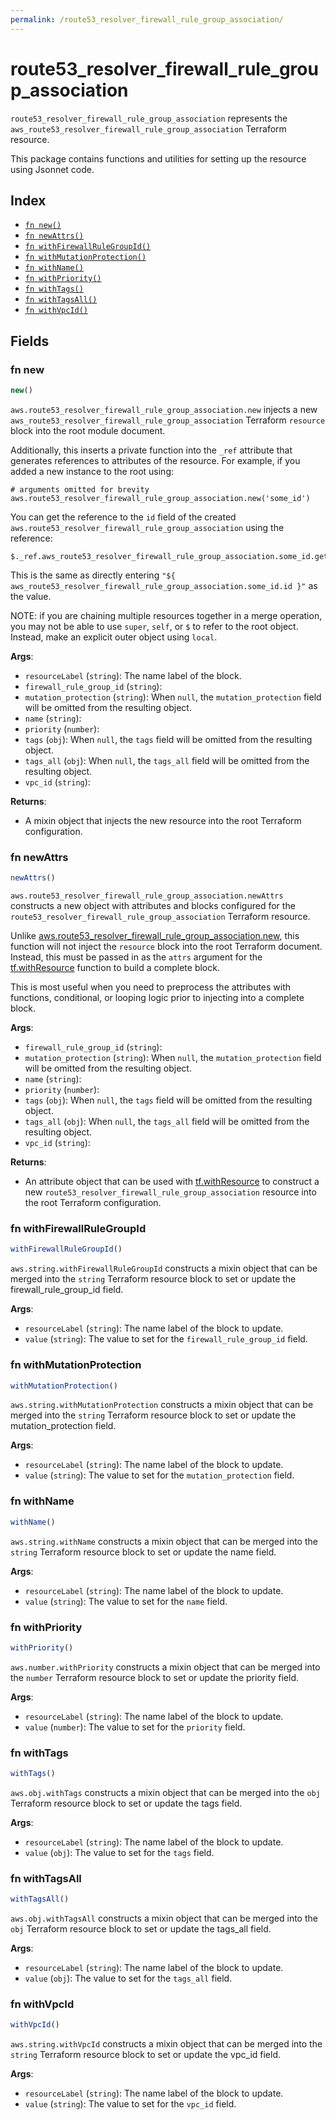 ```yaml
---
permalink: /route53_resolver_firewall_rule_group_association/
---
```


# route53_resolver_firewall_rule_group_association

`route53_resolver_firewall_rule_group_association` represents the `aws_route53_resolver_firewall_rule_group_association` Terraform resource.



This package contains functions and utilities for setting up the resource using Jsonnet code.


## Index

* [`fn new()`](#fn-new)
* [`fn newAttrs()`](#fn-newattrs)
* [`fn withFirewallRuleGroupId()`](#fn-withfirewallrulegroupid)
* [`fn withMutationProtection()`](#fn-withmutationprotection)
* [`fn withName()`](#fn-withname)
* [`fn withPriority()`](#fn-withpriority)
* [`fn withTags()`](#fn-withtags)
* [`fn withTagsAll()`](#fn-withtagsall)
* [`fn withVpcId()`](#fn-withvpcid)

## Fields

### fn new

```ts
new()
```


`aws.route53_resolver_firewall_rule_group_association.new` injects a new `aws_route53_resolver_firewall_rule_group_association` Terraform `resource`
block into the root module document.

Additionally, this inserts a private function into the `_ref` attribute that generates references to attributes of the
resource. For example, if you added a new instance to the root using:

    # arguments omitted for brevity
    aws.route53_resolver_firewall_rule_group_association.new('some_id')

You can get the reference to the `id` field of the created `aws.route53_resolver_firewall_rule_group_association` using the reference:

    $._ref.aws_route53_resolver_firewall_rule_group_association.some_id.get('id')

This is the same as directly entering `"${ aws_route53_resolver_firewall_rule_group_association.some_id.id }"` as the value.

NOTE: if you are chaining multiple resources together in a merge operation, you may not be able to use `super`, `self`,
or `$` to refer to the root object. Instead, make an explicit outer object using `local`.

**Args**:
  - `resourceLabel` (`string`): The name label of the block.
  - `firewall_rule_group_id` (`string`): 
  - `mutation_protection` (`string`):  When `null`, the `mutation_protection` field will be omitted from the resulting object.
  - `name` (`string`): 
  - `priority` (`number`): 
  - `tags` (`obj`):  When `null`, the `tags` field will be omitted from the resulting object.
  - `tags_all` (`obj`):  When `null`, the `tags_all` field will be omitted from the resulting object.
  - `vpc_id` (`string`): 

**Returns**:
- A mixin object that injects the new resource into the root Terraform configuration.


### fn newAttrs

```ts
newAttrs()
```


`aws.route53_resolver_firewall_rule_group_association.newAttrs` constructs a new object with attributes and blocks configured for the `route53_resolver_firewall_rule_group_association`
Terraform resource.

Unlike [aws.route53_resolver_firewall_rule_group_association.new](#fn-route53resolverfirewallrulegroupassociationnew), this function will not inject the `resource`
block into the root Terraform document. Instead, this must be passed in as the `attrs` argument for the
[tf.withResource](https://github.com/tf-libsonnet/core/tree/main/docs#fn-withresource) function to build a complete block.

This is most useful when you need to preprocess the attributes with functions, conditional, or looping logic prior to
injecting into a complete block.

**Args**:
  - `firewall_rule_group_id` (`string`): 
  - `mutation_protection` (`string`):  When `null`, the `mutation_protection` field will be omitted from the resulting object.
  - `name` (`string`): 
  - `priority` (`number`): 
  - `tags` (`obj`):  When `null`, the `tags` field will be omitted from the resulting object.
  - `tags_all` (`obj`):  When `null`, the `tags_all` field will be omitted from the resulting object.
  - `vpc_id` (`string`): 

**Returns**:
  - An attribute object that can be used with [tf.withResource](https://github.com/tf-libsonnet/core/tree/main/docs#fn-withresource) to construct a new `route53_resolver_firewall_rule_group_association` resource into the root Terraform configuration.


### fn withFirewallRuleGroupId

```ts
withFirewallRuleGroupId()
```

`aws.string.withFirewallRuleGroupId` constructs a mixin object that can be merged into the `string`
Terraform resource block to set or update the firewall_rule_group_id field.



**Args**:
  - `resourceLabel` (`string`): The name label of the block to update.
  - `value` (`string`): The value to set for the `firewall_rule_group_id` field.


### fn withMutationProtection

```ts
withMutationProtection()
```

`aws.string.withMutationProtection` constructs a mixin object that can be merged into the `string`
Terraform resource block to set or update the mutation_protection field.



**Args**:
  - `resourceLabel` (`string`): The name label of the block to update.
  - `value` (`string`): The value to set for the `mutation_protection` field.


### fn withName

```ts
withName()
```

`aws.string.withName` constructs a mixin object that can be merged into the `string`
Terraform resource block to set or update the name field.



**Args**:
  - `resourceLabel` (`string`): The name label of the block to update.
  - `value` (`string`): The value to set for the `name` field.


### fn withPriority

```ts
withPriority()
```

`aws.number.withPriority` constructs a mixin object that can be merged into the `number`
Terraform resource block to set or update the priority field.



**Args**:
  - `resourceLabel` (`string`): The name label of the block to update.
  - `value` (`number`): The value to set for the `priority` field.


### fn withTags

```ts
withTags()
```

`aws.obj.withTags` constructs a mixin object that can be merged into the `obj`
Terraform resource block to set or update the tags field.



**Args**:
  - `resourceLabel` (`string`): The name label of the block to update.
  - `value` (`obj`): The value to set for the `tags` field.


### fn withTagsAll

```ts
withTagsAll()
```

`aws.obj.withTagsAll` constructs a mixin object that can be merged into the `obj`
Terraform resource block to set or update the tags_all field.



**Args**:
  - `resourceLabel` (`string`): The name label of the block to update.
  - `value` (`obj`): The value to set for the `tags_all` field.


### fn withVpcId

```ts
withVpcId()
```

`aws.string.withVpcId` constructs a mixin object that can be merged into the `string`
Terraform resource block to set or update the vpc_id field.



**Args**:
  - `resourceLabel` (`string`): The name label of the block to update.
  - `value` (`string`): The value to set for the `vpc_id` field.
